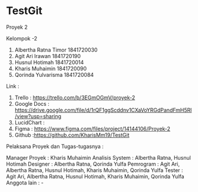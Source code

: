 # TestGit

Proyek 2

Kelompok -2
1. Albertha Ratna Timor 1841720030
2. Agit Ari Irawan 1841720190
3. Husnul Hotimah  1841720014
4. Kharis Muhaimin 1841720090
5. Qorinda Yulvarisma 1841720084


Link :

1. Trello : https://trello.com/b/3EGmOGmV/proyek-2
2. Google Docs : https://drive.google.com/file/d/1rQF1ggScddnv1CXaVoYRGdPandFmH5Rl/view?usp=sharing
3. LucidChart :
4. Figma : https://www.figma.com/files/project/14144106/Proyek-2
5. Github :https://github.com/KharisMm19/TestGit


Pelaksana Proyek dan Tugas-tugasnya :

Manager Proyek : Kharis Muhaimin
Analisis System : Albertha Ratna, Husnul Hotimah 
Designer : Albertha Ratna, Qorinda Yulfa
Pemrogram : Agit Ari, Albertha Ratna, Husnul Hotimah, Kharis Muhaimin, Qorinda Yulfa
Tester : Agit Ari, Albertha Ratna, Husnul Hotimah, Kharis Muhaimin, Qorinda Yulfa
Anggota lain : -

